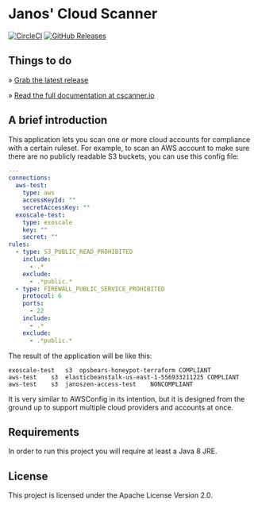 # Janos' Cloud Scanner

[![CircleCI](https://img.shields.io/circleci/project/github/janoszen/cscanner.svg)](https://circleci.com/gh/janoszen/cscanner)
[![GitHub Releases](https://img.shields.io/github/tag/janoszen/cscanner.svg)](https://github.com/janoszen/cscanner/releases)

## Things to do

» [Grab the latest release](https://github.com/janoszen/cscanner/releases)

» [Read the full documentation at cscanner.io](https://cscanner.io)

## A brief introduction

This application lets you scan one or more cloud accounts for compliance with a certain ruleset. For example, to scan
an AWS account to make sure there are no publicly readable S3 buckets, you can use this config file:

```yaml
---
connections:
  aws-test:
    type: aws
    accessKeyId: ""
    secretAccessKey: ""
  exoscale-test:
    type: exoscale
    key: ""
    secret: ""
rules:
  - type: S3_PUBLIC_READ_PROHIBITED
    include:
      - .*
    exclude:
      - .*public.*
  - type: FIREWALL_PUBLIC_SERVICE_PROHIBITED
    protocol: 6
    ports:
      - 22
    include:
      - .*
    exclude:
      - .*public.*
```

The result of the application will be like this:

```
exoscale-test	s3	opsbears-honeypot-terraform	COMPLIANT
aws-test	s3	elasticbeanstalk-us-east-1-556933211225	COMPLIANT
aws-test	s3	janoszen-access-test	NONCOMPLIANT
```

It is very similar to AWSConfig in its intention, but it is designed from the ground up to support multiple cloud
providers and accounts at once.

## Requirements

In order to run this project you will require at least a Java 8 JRE.

## License

This project is licensed under the Apache License Version 2.0.

